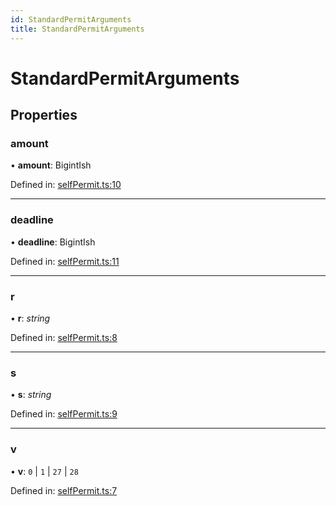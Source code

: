 ```yaml
---
id: StandardPermitArguments
title: StandardPermitArguments
---
```


# StandardPermitArguments

## Properties

### amount

• **amount**: BigintIsh

Defined in: [selfPermit.ts:10](https://github.com/Uniswap/uniswap-v3-sdk/blob/aeb1b09/src/selfPermit.ts#L10)

___

### deadline

• **deadline**: BigintIsh

Defined in: [selfPermit.ts:11](https://github.com/Uniswap/uniswap-v3-sdk/blob/aeb1b09/src/selfPermit.ts#L11)

___

### r

• **r**: *string*

Defined in: [selfPermit.ts:8](https://github.com/Uniswap/uniswap-v3-sdk/blob/aeb1b09/src/selfPermit.ts#L8)

___

### s

• **s**: *string*

Defined in: [selfPermit.ts:9](https://github.com/Uniswap/uniswap-v3-sdk/blob/aeb1b09/src/selfPermit.ts#L9)

___

### v

• **v**: ``0`` \| ``1`` \| ``27`` \| ``28``

Defined in: [selfPermit.ts:7](https://github.com/Uniswap/uniswap-v3-sdk/blob/aeb1b09/src/selfPermit.ts#L7)
